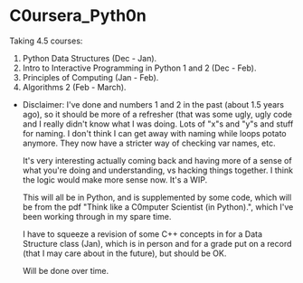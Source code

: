 # C0ursera_Pyth0n

Taking 4.5 courses:

1. Python Data Structures (Dec - Jan).
2. Intro to Interactive Programming in Python 1 and 2 (Dec - Feb).
3. Principles of Computing (Jan - Feb).
4. Algorithms 2 (Feb - March).

* Disclaimer: I've done and numbers 1 and 2 in the past (about 1.5 years ago), so 
  it should be more of a refresher (that was some ugly, ugly code
  and I really didn't know what I was doing. Lots of "x"s and "y"s and stuff for naming.
  I don't think I can get away with naming while loops potato anymore.
  They now have a stricter way of checking var names, etc.
  
  It's very interesting actually coming back and having more of a sense of
  what you're doing and understanding, vs hacking things together.
  I think the logic would make more sense now. It's a WIP.

  This will all be in Python, and is supplemented by some code,
  which will be from the pdf "Think like a C0mputer Scientist (in Python).",
  which I've been working through in my spare time.

  I have to squeeze a revision of some C++ concepts in for a Data Structure class (Jan),
  which is in person and for a grade put on a record (that I may care about in the future), 
  but should be OK.

  Will be done over time. 
